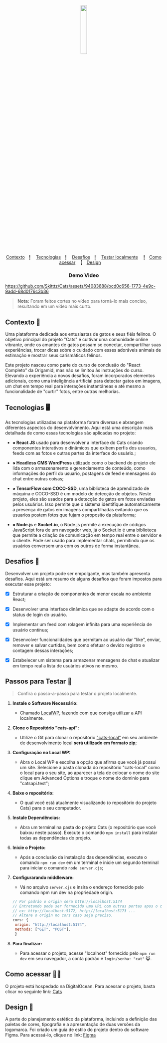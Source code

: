 <h1 align="center">
  <div align="center" >
  <img src="https://i.ibb.co/KyVmV01/cats.png" width="20%" />
</div>
</h1>

<p align="center">
  <a href="#contexto-">Contexto</a>&nbsp;&nbsp;&nbsp;┋&nbsp;&nbsp;&nbsp;
  <a href="#tecnologias-%EF%B8%8F">Tecnologias</a>&nbsp;&nbsp;&nbsp;┋&nbsp;&nbsp;&nbsp;
  <a href="#desafios-">Desafios</a>&nbsp;&nbsp;&nbsp;┋&nbsp;&nbsp;&nbsp;
  <a href="#passos-para-testar-">Testar localmente</a>&nbsp;&nbsp;&nbsp;&nbsp;┋&nbsp;&nbsp;
  <a href="#design-">Como acessar</a>&nbsp;&nbsp;&nbsp;&nbsp;┋&nbsp;&nbsp;
  <a href="#design-">Design</a>&nbsp;&nbsp;&nbsp;&nbsp;&nbsp;&nbsp;

</p>

<h3 align="center">Demo Video</h3>


https://github.com/Skitttz/Cats/assets/94083688/bcd0c656-1773-4e9c-9add-68d0176c3b36
> **Nota:**
> Foram feitos cortes no vídeo para torná-lo mais conciso, resultando em um vídeo mais curto.

## Contexto 📝

Uma plataforma dedicada aos entusiastas de gatos e seus fiéis felinos. O objetivo principal do projeto "Cats" é cultivar uma comunidade online vibrante, onde os amantes de gatos possam se conectar, compartilhar suas experiências, trocar dicas sobre o cuidado com esses adoráveis animais de estimação e mostrar seus carismáticos felinos.

Este projeto nasceu como parte do curso de conclusão do "React Completo" da Origamid, mas não se limitou às instruções do curso. Elevando a experiência a novos desafios, foram incorporados elementos adicionais, como uma inteligência artificial para detectar gatos em imagens, um chat em tempo real para interações instantâneas e até mesmo a funcionalidade de "curtir" fotos, entre outras melhorias.

## Tecnologias 🖥️

As tecnologias utilizadas na plataforma foram diversas e abrangem diferentes aspectos do desenvolvimento. Aqui está uma descrição mais detalhada de como essas tecnologias são aplicadas no projeto:

- <p> <b>⁍ React JS</b> usado para desenvolver a interface do Cats criando componentes interativos e dinâmicos que exibem perfis dos usuarios, feeds com as fotos e outras partes da interface do usuário.;</p>

- <p> <b>⁍ Headless CMS WordPress</b> utilizado como o backend do projeto ele lida com o armazenamento e gerenciamento de conteúdo, como informações do perfil do usuario, postagens de feed e mensagens do chat entre outras coisas; </p>
- <p><b>⁍ TensorFlow com COCO-SSD</b>, uma biblioteca de aprendizado de máquina e COCO-SSD é um modelo de detecção de objetos. Neste projeto, eles são usados para a detecção de gatos em fotos enviadas pelos usuários. Isso permite que o sistema identifique automaticamente a presença de gatos em imagens compartilhadas evitando que os usuarios postem fotos que fujam o proposito da plataforma;</p>

- <p><b>⁍ Node.js</b> e <b>Socket.io</b>, o Node.js permite a execução de códigos JavaScript fora de um navegador web, já o Socket.io é uma biblioteca que permite a criação de comunicação em tempo real entre o servidor e o cliente. Pode ser usado para implementar chats, permitindo que os usuários conversem uns com os outros de forma instantânea.</p>

## Desafios 🎯

Desenvolver um projeto pode ser empolgante, mas também apresenta desafios. Aqui está um resumo de alguns desafios que foram impostos para executar esse projeto:

- [x] Estruturar a criação de componentes de menor escala no ambiente React;
- [x] Desenvolver uma interface dinâmica que se adapte de acordo com o status de login do usuário.
- [x] Implementar um feed com rolagem infinita para uma experiência de usuário contínua;
- [x] Desenvolver funcionalidades que permitam ao usuário dar "like", enviar, remover e salvar curtidas, bem como efetuar o devido registro e contagem dessas interações;
- [x] Estabelecer um sistema para armazenar mensagens de chat e atualizar em tempo real a lista de usuários ativos no mesmo.


## Passos para Testar 🧪

> Confira o passo-a-passo para testar o projeto localmente.

1. <b>Instale o Software Necessário: </b>

   - Chamado [LocalWP](https://localwp.com/), fazendo com que consiga utilizar a API localmente.

2. <b>Clone o Repositório "cats-api":</b>

   - Utilize o Git para clonar o repositório ["cats-local"](https://github.com/Skitttz/cats-local) em seu ambiente de desenvolvimento local **será utilizado em formato zip**;

3. <b>Configuração no Local WP:</b>

   - Abra o Local WP e escolha a opção que afirma que você já possui um site.
     Selecione a pasta clonada do repositório "cats-local" como o local para o seu site, ao aparecer a tela de colocar o nome do site clique em Advanced Options
     e troque o nome do dominio para "catsapi.test";

4. <b>Baixe o repositório:</b>

   - O qual você está atualmente visualizando (o repositório do projeto Cats) para o seu computador.

5. <b>Instale Dependências:</b>

   - Abra um terminal na pasta do projeto Cats (o repositório que você baixou neste passo). Execute o comando `npm install` para instalar todas as dependências do projeto.

6. <b>Inicie o Projeto:</b>

   - Após a conclusão da instalação das dependências, execute o comando `npm run dev` em um terminal e inicie um segundo terminal para iniciar o comando `node server.cjs`;

7. <b>Configurarando middleware:</b>

   - Vá no arquivo `server.cjs` e insira o endereço fornecido pelo comando npm run dev na propriedade origin.

   ```javascript
   // Por padrão o origin sera http://localhost:5174
   // Entretando pode ser fornecido uma URL com outras portas apos o comando
   // ex: http://localhost:5172, http://localhost:5173 ...
   // Altere o origin no cors caso seja preciso.
   cors: {
    origin: "http://localhost:5174",
    methods: ["GET", "POST"],
    }
   ```

8. <b>Para finalizar: </b>
   - Para acessar o projeto, acesse "localhost" fornecido pelo `npm run dev` em seu navegador, a conta padrão é `login/senha: "cat"` 😸.
  

## Como acessar 🚪🚶

O projeto está hospedado na DigitalOcean. Para acessar o projeto, basta clicar no seguinte link: [Cats](https://app.smallcats.live/)

## Design 🎨

A parte do planejamento estético da plataforma, incluindo a definição das paletas de cores, tipografia e a apresentação de duas versões da logomarca. Foi criado um guia de estilo do projeto dentro do software Figma. Para acessá-lo, clique no link:
<a href="https://www.figma.com/file/W3Ms5OmiEDYSquoKonZ55h/Cats?type=design&node-id=0%3A1&mode=design&t=A2WmgYHU4V3n9mRr-1">Figma</a>
